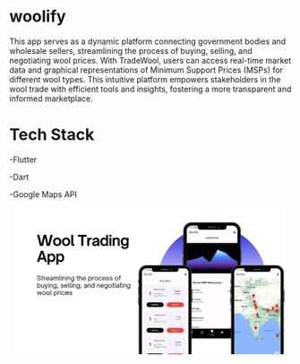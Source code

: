# woolify

This app serves as a dynamic platform connecting government bodies and wholesale sellers, streamlining the process of buying, selling, and negotiating wool prices. With TradeWool, users can access real-time market data and graphical representations of Minimum Support Prices (MSPs) for different wool types. This intuitive platform empowers stakeholders in the wool trade with efficient tools and insights, fostering a more transparent and informed marketplace.

# Tech Stack

-Flutter

-Dart

-Google Maps API




![alt text style="width:20px; height:40px"](https://github.com/Shivam5162323/Wool-Trade-App/blob/main/assets/images/app.png?raw=true)


 
